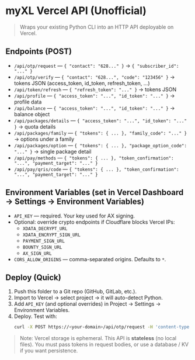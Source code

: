 
# myXL Vercel API (Unofficial)

> Wraps your existing Python CLI into an HTTP API deployable on Vercel.

## Endpoints (POST)

- `/api/otp/request` — `{ "contact": "628..." }` → `{ "subscriber_id": "..." }`
- `/api/otp/verify` — `{ "contact": "628...", "code": "123456" }` → tokens JSON (access_token, id_token, refresh_token, ...)
- `/api/token/refresh` — `{ "refresh_token": "..." }` → tokens JSON
- `/api/profile` — `{ "access_token": "...", "id_token": "..." }` → profile data
- `/api/balance` — `{ "access_token": "...", "id_token": "..." }` → balance object
- `/api/packages/details` — `{ "access_token": "...", "id_token": "..." }` → quota details
- `/api/packages/family` — `{ "tokens": { ... }, "family_code": "..." }` → options under a family
- `/api/packages/option` — `{ "tokens": { ... }, "package_option_code": "..." }` → single package detail
- `/api/pay/methods` — `{ "tokens": { ... }, "token_confirmation": "...", "payment_target": "..." }`
- `/api/pay/qris/code` — `{ "tokens": { ... }, "token_confirmation": "...", "payment_target": "..." }`

## Environment Variables (set in Vercel Dashboard → Settings → Environment Variables)

- `API_KEY` — required. Your key used for AX signing.
- Optional: override crypto endpoints if Cloudflare blocks Vercel IPs:
  - `XDATA_DECRYPT_URL`
  - `XDATA_ENCRYPT_SIGN_URL`
  - `PAYMENT_SIGN_URL`
  - `BOUNTY_SIGN_URL`
  - `AX_SIGN_URL`
- `CORS_ALLOW_ORIGINS` — comma-separated origins. Defaults to `*`.

## Deploy (Quick)

1. Push this folder to a Git repo (GitHub, GitLab, etc.).
2. Import to Vercel → select project → it will auto-detect Python.
3. Add `API_KEY` (and optional overrides) in Project → Settings → Environment Variables.
4. Deploy. Test with:
   ```sh
   curl -X POST https://<your-domain>/api/otp/request -H 'content-type: application/json' -d '{"contact":"628xxxx"}'
   ```

> Note: Vercel storage is ephemeral. This API is **stateless** (no local files). You must pass tokens in request bodies, or use a database / KV if you want persistence.
